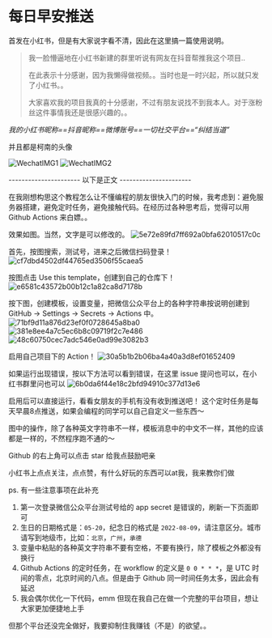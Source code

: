 # 每日早安推送

首发在小红书，但是有大家说字看不清，因此在这里搞一篇使用说明。

> 我一脸懵逼地在小红书新建的群里听说有网友在抖音帮推我这个项目..
>
> 在此表示十分感谢，因为我懒得做视频。。当时也是一时兴起，所以就只发了小红书。。
>
> 大家喜欢我的项目我真的十分感谢，不过有朋友说找不到我本人。对于涨粉丝这件事情我还是很感兴趣的。。

*我的小红书昵称==抖音昵称==微博账号==一切社交平台==“纠结当道”*

并且都是柯南的头像

![WechatIMG1](https://user-images.githubusercontent.com/9566402/185802023-1f28c90a-40e7-446e-8dad-420c83f83e38.jpeg)
![WechatIMG2](https://user-images.githubusercontent.com/9566402/185802026-ef7c1b99-66a8-4535-a6a4-804677657667.jpeg)

---------------------- 以下是正文 ----------------------

在我刚想构思这个教程怎么让不懂编程的朋友很快入门的时候，我考虑到：避免服务器搭建，避免定时任务，避免接触代码。在经历过各种思考后，觉得可以用 Github Actions 来白嫖。。

效果如图。当然，文字是可以修改的。
![5e72e89fd7ff692a0bfa62010517c0c](https://user-images.githubusercontent.com/9566402/183242263-c93517a2-5377-435d-8386-8d47252c9e07.jpg)

首先，按图搜索，测试号，进来之后微信扫码登录！
![cf7dbd4502df44765ed3506f55caea5](https://user-images.githubusercontent.com/9566402/183242272-134e37e7-718d-42dd-9ed7-fca2810e94e6.png)

按图点击 Use this template，创建到自己的仓库下！
![e6581c43572b00b12c1a82ca8d7178b](https://user-images.githubusercontent.com/9566402/183242340-2ef26c63-1ca1-420e-abd4-8672c25d61c9.png)

按下图，创建模板，设置变量，把微信公众平台上的各种字符串按说明创建到 GitHub -> Settings -> Secrets -> Actions 中。
![71bf9d11a876d23ef0f0728645a8ba0](https://user-images.githubusercontent.com/9566402/183242301-fd6ab30e-bfe5-4245-b2a9-f690184db307.png)
![381e8ee4a7c5ec6b8c09719f2c7e486](https://user-images.githubusercontent.com/9566402/183242295-4dcf06bb-2083-4883-8745-0af753ca805c.png)
![48c60750cec7adc546e0ad99e3082b3](https://user-images.githubusercontent.com/9566402/183242320-18500adc-14e5-4522-a3ad-ae19cc4479bf.png)

启用自己项目下的 Action！
![30a5b1b2b06ba4a40a3d8ef01652409](https://user-images.githubusercontent.com/9566402/183242334-9943c538-ba3d-4d01-8377-d040143b7560.png)

如果运行出现错误，按以下方法可以看到错误，在这里 issue 提问也可以，在小红书群里问也可以
![6b0da6f44e18c2bfd94910c377d13e6](https://user-images.githubusercontent.com/9566402/183242349-1aa5ada6-2ee7-4cf9-a542-4b2dad88b8fe.png)

启用后可以直接运行，看看女朋友的手机有没有收到推送吧！
这个定时任务是每天早晨8点推送，如果会编程的同学可以自己自定义一些东西～

图中的操作，除了各种英文字符串不一样，模板消息中的中文不一样，其他的应该都是一样的，不然程序跑不通的～

Github 的右上角可以点击 star 给我点鼓励吧亲

小红书上点点关注，点点赞，有什么好玩的东西可以at我，我来教你们做

ps. 有一些注意事项在此补充

1. 第一次登录微信公众平台测试号给的 app secret 是错误的，刷新一下页面即可
2. 生日的日期格式是：`05-20`，纪念日的格式是 `2022-08-09`，请注意区分。城市请写到地级市，比如：`北京`，`广州`，`承德`
3. 变量中粘贴的各种英文字符串不要有空格，不要有换行，除了模板之外都没有换行
4. Github Actions 的定时任务，在 workflow 的定义是 `0 0 * * *`，是 UTC 时间的零点，北京时间的八点。但是由于 Github 同一时间任务太多，因此会有延迟
5. 我会偶尔优化一下代码，emm 但现在我自己在做一个完整的平台项目，想让大家更加便捷地上手

但那个平台还没完全做好，我要抑制住我赚钱（不是）的欲望。。
